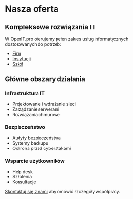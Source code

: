 # Nasza oferta

## Kompleksowe rozwiązania IT

W OpenIT.pro oferujemy pełen zakres usług informatycznych dostosowanych do potrzeb:
- [Firm](/oferta/firmy)
- [Instytucji](/oferta/instytucje)
- [Szkół](/oferta/szkoly)

## Główne obszary działania

### Infrastruktura IT
- Projektowanie i wdrażanie sieci
- Zarządzanie serwerami
- Rozwiązania chmurowe

### Bezpieczeństwo
- Audyty bezpieczeństwa
- Systemy backupu
- Ochrona przed cyberatakami

### Wsparcie użytkowników
- Help desk
- Szkolenia
- Konsultacje

[Skontaktuj się z nami](/kontakt) aby omówić szczegóły współpracy.
